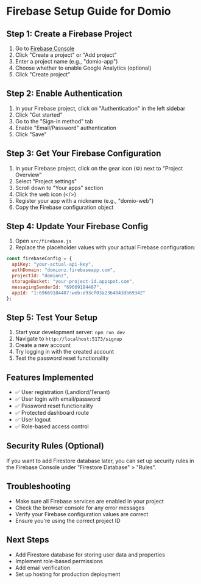 # Firebase Setup Guide for Domio

## Step 1: Create a Firebase Project

1. Go to [Firebase Console](https://console.firebase.google.com/)
2. Click "Create a project" or "Add project"
3. Enter a project name (e.g., "domio-app")
4. Choose whether to enable Google Analytics (optional)
5. Click "Create project"

## Step 2: Enable Authentication

1. In your Firebase project, click on "Authentication" in the left sidebar
2. Click "Get started"
3. Go to the "Sign-in method" tab
4. Enable "Email/Password" authentication
5. Click "Save"

## Step 3: Get Your Firebase Configuration

1. In your Firebase project, click on the gear icon (⚙️) next to "Project Overview"
2. Select "Project settings"
3. Scroll down to "Your apps" section
4. Click the web icon (</>)
5. Register your app with a nickname (e.g., "domio-web")
6. Copy the Firebase configuration object

## Step 4: Update Your Firebase Config

1. Open `src/firebase.js`
2. Replace the placeholder values with your actual Firebase configuration:

```javascript
const firebaseConfig = {
  apiKey: "your-actual-api-key",
  authDomain: "domionz.firebaseapp.com",
  projectId: "domionz",
  storageBucket: "your-project-id.appspot.com",
  messagingSenderId: "69669184487",
  appId: "1:69669184487:web:e93cf03a2364043db69342"
};
```

## Step 5: Test Your Setup

1. Start your development server: `npm run dev`
2. Navigate to `http://localhost:5173/signup`
3. Create a new account
4. Try logging in with the created account
5. Test the password reset functionality

## Features Implemented

- ✅ User registration (Landlord/Tenant)
- ✅ User login with email/password
- ✅ Password reset functionality
- ✅ Protected dashboard route
- ✅ User logout
- ✅ Role-based access control

## Security Rules (Optional)

If you want to add Firestore database later, you can set up security rules in the Firebase Console under "Firestore Database" > "Rules".

## Troubleshooting

- Make sure all Firebase services are enabled in your project
- Check the browser console for any error messages
- Verify your Firebase configuration values are correct
- Ensure you're using the correct project ID

## Next Steps

- Add Firestore database for storing user data and properties
- Implement role-based permissions
- Add email verification
- Set up hosting for production deployment


